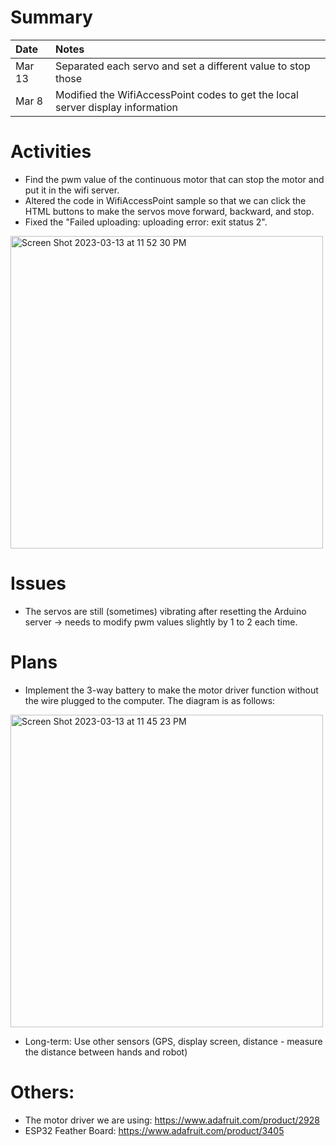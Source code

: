 # Summary

| Date   | Notes
| :----- | :-------------------------------
| Mar 13 | Separated each servo and set a different value to stop those
| Mar 8 | Modified the WifiAccessPoint codes to get the local server display information


# Activities
* Find the pwm value of the continuous motor that can stop the motor and put it in the wifi server.
* Altered the code in WifiAccessPoint sample so that we can click the HTML buttons to make the servos move forward, backward, and stop.
* Fixed the  "Failed uploading: uploading error: exit status 2". 
<img width="500" alt="Screen Shot 2023-03-13 at 11 52 30 PM" src="https://user-images.githubusercontent.com/79251745/224919191-448749df-7f8f-4e57-9c54-6ef20f5a5f02.png">



# Issues
* The servos are still (sometimes) vibrating after resetting the Arduino server -> needs to modify pwm values slightly by 1 to 2 each time.

# Plans
* Implement the 3-way battery to make the motor driver function without the wire plugged to the computer. The diagram is as follows:
<img width="500" alt="Screen Shot 2023-03-13 at 11 45 23 PM" src="https://user-images.githubusercontent.com/79251745/224917729-b6648f25-3893-40a5-9c07-a09c63fe1d69.png">


* Long-term: Use other sensors (GPS, display screen, distance - measure the distance between hands and robot)


# Others:
* The motor driver we are using: https://www.adafruit.com/product/2928  
* ESP32 Feather Board: https://www.adafruit.com/product/3405
